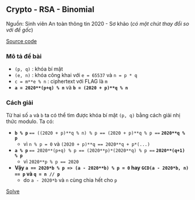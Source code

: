 ## Crypto - RSA - Binomial

Nguồn: Sinh viên An toàn thông tin 2020 - Sơ khảo (*có một chút thay đổi so với đề gốc*)

[Source code](https://github.com/hackingeveryday/hacking.github.io/crypto/RSA/binomial/zozo.py)

### Mô tả đề bài

* `(p, q)` : khóa bí mật
* `(e, n)` : khóa công khai với `e = 65537` và `n = p * q`
* `c = m**e % n` : ciphertext với FLAG là `m`
* **`a = 2020**(p+q) % n`** và **`b = (2020 + p)**q % n`**

### Cách giải

Từ hai số `a` và `b` ta có thể tìm được khóa bí mật `(p, q)` bằng cách giải nhị thức modulo. Ta có:
* **`b % p`** `== ((2020 + p)**q % n) % p == (2020 + p)**q % p ==` **`2020**q % p`**
  * vì `n % p = 0` và `(2020 + p)**q == 2020**q + p*(...)`
* **`a % p`** `== 2020**(p+q) % p == (2020**p)*(2020**q) % p ==` **`2020**(q+1) % p`**
  * vì `2020**p % p == 2020`
* **Vậy `a == 2020*b % p => (a - 2020**b) % p = 0` hay `GCD(a - 2020*b, n) == p` và `q = n // p`**
  * do `a - 2020*b` và `n` cùng chia hết cho `p`

[Solve](https://github.com/hackingeveryday/hacking.github.io/crypto/RSA/binomial/solve.py)